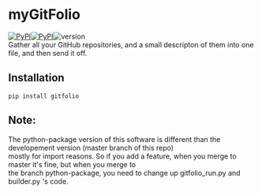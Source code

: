 # myGitFolio
[![PyPI](https://img.shields.io/pypi/status/Django.svg?maxAge=2592000)]()[![PyPI](https://img.shields.io/pypi/v/nine.svg?maxAge=2592000)](https://pypi.python.org/pypi?name=gitfolio&:action=display)![version](https://img.shields.io/badge/version-0.9-blue.svg)    
Gather all your GitHub repositories, and a small descripton of them into one file, and then send it off.
## Installation
`pip install gitfolio`
## Note:
The python-package version of this software is different than the developement version (master branch of this repo)    
mostly for import reasons. So if you add a feature, when you merge to master it's fine, but when you merge to    
the branch python-package, you need to change up gitfolio_run.py and builder.py 's code.
